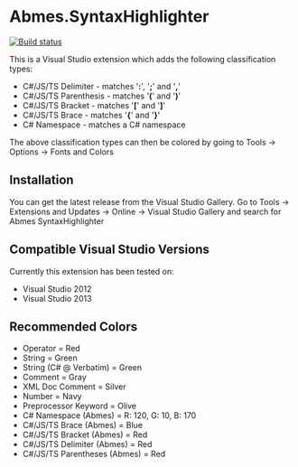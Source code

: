 Abmes.SyntaxHighlighter
=======================
[![Build status](https://ci.appveyor.com/api/projects/status/bdm9l3rwyhlt477w?svg=true)](https://ci.appveyor.com/project/abmes/syntaxhighlighter)

This is a Visual Studio extension which adds the following classification types:
- C#/JS/TS Delimiter - matches '**:**', '**;**' and '**,**'
- C#/JS/TS Parenthesis - matches '**(**' and '**)**'
- C#/JS/TS Bracket - matches '**[**' and '**]**'
- C#/JS/TS Brace - matches '**{**' and '**}**'
- C# Namespace - matches a C# namespace

The above classification types can then be colored by going to Tools -> Options -> Fonts and Colors

Installation
------------
You can get the latest release from the Visual Studio Gallery. Go to Tools -> Extensions and Updates -> Online -> Visual Studio Gallery and search for Abmes SyntaxHighlighter

Compatible Visual Studio Versions
---------------------------------
Currently this extension has been tested on:
* Visual Studio 2012
* Visual Studio 2013

Recommended Colors
------------------
- Operator = Red
- String = Green
- String (C# @ Verbatim) = Green
- Comment = Gray
- XML Doc Comment = Silver
- Number = Navy
- Preprocessor Keyword = Olive
- C# Namespace (Abmes) = R: 120, G: 10, B: 170
- C#/JS/TS Brace (Abmes) = Blue
- C#/JS/TS Bracket (Abmes) = Red
- C#/JS/TS Delimiter (Abmes) = Red
- C#/JS/TS Parentheses (Abmes) = Red